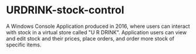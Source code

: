 # URDRINK-stock-control
A Windows Console Application produced in 2016, where users can interact with stock in a virtual store called "U R DRINK". Application users can view and edit stock and their prices, place orders, and order more stock of specific items.
